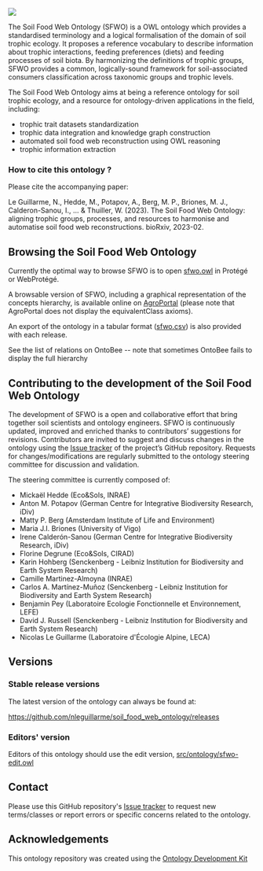 <!-- [![Build Status](https://travis-ci.org/nleguillarme/sfwo.svg?branch=master)](https://travis-ci.org/nleguillarme/sfwo)
[![DOI](https://zenodo.org/badge/13996/nleguillarme/sfwo.svg)](https://zenodo.org/badge/latestdoi/13996/nleguillarme/sfwo) -->

<!-- <a><img align="right" width="300" src="https://i.ibb.co/QQtPKJM/sfwo-logo.png" alt="Soil Food Web Ontology"></a> -->

![](https://i.ibb.co/QQtPKJM/sfwo-logo.png)

The Soil Food Web Ontology (SFWO) is a OWL ontology which provides a standardised terminology and a logical formalisation of the domain of soil trophic ecology. It proposes a reference vocabulary to describe information about trophic interactions, feeding preferences (diets) and feeding processes of soil biota. By harmonizing the definitions of trophic groups, SFWO provides a common, logically-sound framework for soil-associated consumers classification across taxonomic groups and trophic levels.

The Soil Food Web Ontology aims at being a reference ontology for soil trophic ecology, and a resource for ontology-driven applications in the field, including:
- trophic trait datasets standardization
- trophic data integration and knowledge graph construction
- automated soil food web reconstruction using OWL reasoning
- trophic information extraction

### How to cite this ontology ?

Please cite the accompanying paper:

Le Guillarme, N., Hedde, M., Potapov, A., Berg, M. P., Briones, M. J., Calderon-Sanou, I., ... & Thuiller, W. (2023). The Soil Food Web Ontology: aligning trophic groups, processes, and resources to harmonise and automatise soil food web reconstructions. bioRxiv, 2023-02.

## Browsing the Soil Food Web Ontology

Currently the optimal way to browse SFWO is to open [sfwo.owl](http://github.com/nleguillarme/soil_food_web_ontology/releases/latest/download/sfwo.owl) in Protégé or WebProtégé.

A browsable version of SFWO, including a graphical representation of the concepts hierarchy, is available online on [AgroPortal](https://agroportal.lirmm.fr/ontologies/SFWO) (please note that AgroPortal does not display the equivalentClass axioms).

An export of the ontology in a tabular format ([sfwo.csv](http://github.com/nleguillarme/soil_food_web_ontology/releases/latest/download/sfwo.csv)) is also provided with each release.

See the list of relations on OntoBee -- note that sometimes OntoBee fails to display the full hierarchy

## Contributing to the development of the Soil Food Web Ontology

The development of SFWO is a open and collaborative effort that bring together soil scientists and ontology engineers. SFWO is continuously updated, improved and enriched thanks to contributors’ suggestions for revisions. Contributors are invited to suggest and discuss changes in the ontology using the [Issue tracker](https://github.com/nleguillarme/soil_food_web_ontology/issues) of the project’s GitHub repository. Requests for changes/modifications are regularly submitted to the ontology steering committee for discussion and validation.

The steering committee is currently composed of:
- Mickaël Hedde (Eco&Sols, INRAE)
- Anton M. Potapov (German Centre for Integrative Biodiversity Research, iDiv)
- Matty P. Berg (Amsterdam Institute of Life and Environment)
- Maria J.I. Briones (University of Vigo)
- Irene Calderón-Sanou (German Centre for Integrative Biodiversity Research, iDiv)
- Florine Degrune (Eco&Sols, CIRAD)
- Karin Hohberg (Senckenberg - Leibniz Institution for Biodiversity and Earth System Research)
- Camille Martinez-Almoyna (INRAE)
- Carlos A. Martínez-Muñoz (Senckenberg - Leibniz Institution for Biodiversity and Earth System Research)
- Benjamin Pey (Laboratoire Ecologie Fonctionnelle et Environnement, LEFE)
- David J. Russell (Senckenberg - Leibniz Institution for Biodiversity and Earth System Research)
- Nicolas Le Guillarme (Laboratoire d'Écologie Alpine, LECA)

## Versions

### Stable release versions

The latest version of the ontology can always be found at:

https://github.com/nleguillarme/soil_food_web_ontology/releases

<!-- http://purl.obolibrary.org/obo/stwo.owl

(note this will not show up until the request has been approved by obofoundry.org)-->

### Editors' version

Editors of this ontology should use the edit version, [src/ontology/sfwo-edit.owl](src/ontology/sfwo-edit.owl)

## Contact

Please use this GitHub repository's [Issue tracker](https://github.com/nleguillarme/sfwo/issues) to request new terms/classes or report errors or specific concerns related to the ontology.

## Acknowledgements

This ontology repository was created using the [Ontology Development Kit](https://github.com/INCATools/ontology-development-kit)
